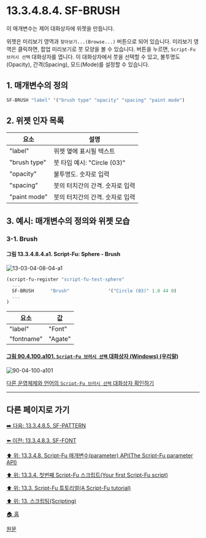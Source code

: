 # 13.3.4.8.4. SF-BRUSH
이 매개변수는 제어 대화상자에 위젯을 만듭니다.

위젯은 미리보기 영역과 `찾아보기...(Browse...)` 버튼으로 되어 있습니다. 미리보기 영역은 클릭하면, 팝업 미리보기로 붓 모양을 볼 수 있습니다. 버튼을 누르면, `Script-Fu 브러시 선택` 대화상자를 엽니다. 이 대화상자에서 붓을 선택할 수 있고, 불투명도(Opacity), 간격(Spacing), 모드(Mode)를 설정할 수 있습니다.

## 1. 매개변수의 정의

```scheme
SF-BRUSH "label" '("brush type" "opacity" "spacing" "paint mode")
```

## 2. 위젯 인자 목록

|요소|설명|
|---|---|
|"label"|위젯 옆에 표시될 텍스트|
|"brush type"|붓 타입 예시: "Circle (03)"|
|"opacity"|불투명도. 숫자로 입력|
|"spacing"|붓의 터치간의 간격. 숫자로 입력|
|"paint mode"|붓의 터치간의 간격. 숫자로 입력|

## 3. 예시: 매개변수의 정의와 위젯 모습
### 3-1. Brush
#### 그림 13.3.4.8.4.a1. Script-Fu: Sphere - Brush
![13-03-04-08-04-a1](https://github.com/wonder13662/gimp/assets/15767104/9809e348-33dc-438f-af48-eea04b171b71)

```scheme
(script-fu-register "script-fu-test-sphere"
  ...
  SF-BRUSH      "Brush"              '("Circle (03)" 1.0 44 0)
  ...
)
```

|요소|값|
|---|---|
|"label"|"Font"|
|"fontname"|"Agate"|

<a id="90-04-100-a101"></a>

#### [그림 90.4.100.a101. `Script-Fu 브러시 선택` 대화상자 (Windows) (우리말)](./90-04-100-script_fu_brush_selection.md#90-04-100-a101)
![90-04-100-a101](https://github.com/wonder13662/gimp/assets/15767104/140530c7-06b7-4b3b-9372-d2a770bf6108)

[다른 운영체제와 언어의 `Script-Fu 브러시 선택` 대화상자 확인하기](./90-04-100-script_fu_brush_selection.md#90-04-100-a102)

***

## 다른 페이지로 가기

[➡️ 다음: 13.3.4.8.5. SF-PATTERN](./13-03-04-08-05-sf_pattern.md)

[⬅️ 이전: 13.3.4.8.3. SF-FONT](./13-03-04-08-03-sf_font.md)

[⬆️ 위: 13.3.4.8. Script-Fu 매개변수(parameter) API(The Script-Fu parameter API)](./13-03-04-08-00-the_script_fu_parameter_api.md)

[⬆️ 위: 13.3.4. 첫번째 Script-Fu 스크립트(Your first Script-Fu script)](./13-03-04-00-your-first-script-fu-script.md)

[⬆️ 위: 13.3. Script-Fu 튜토리얼(A Script-Fu tutorial)](./13-03-00-a-script-fu-tutorial.md)

[⬆️ 위: 13. 스크립팅(Scripting)](./13-00-scripting.md)

[🏠 홈](./00-home.md)

[원문](https://docs.gimp.org/2.10/ko/gimp-using-script-fu-tutorial-first-script.html#gimp-using-script-fu-api)